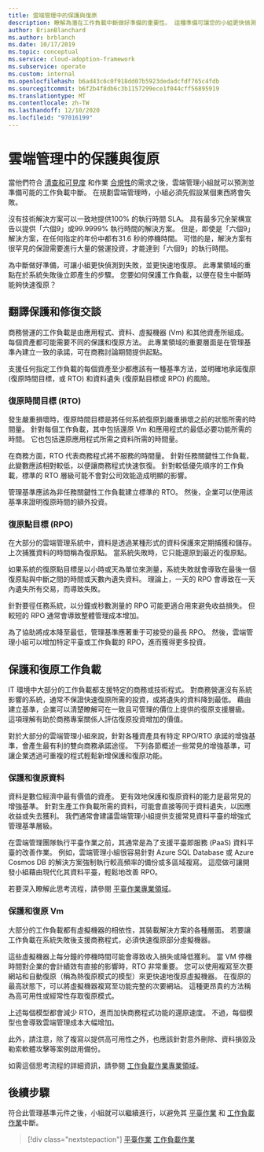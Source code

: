 ```yaml
---
title: 雲端管理中的保護與復原
description: 瞭解為潛在工作負載中斷做好準備的重要性。 這種準備可讓您的小組更快偵測到失敗，並更快速地復原。
author: BrianBlanchard
ms.author: brblanch
ms.date: 10/17/2019
ms.topic: conceptual
ms.service: cloud-adoption-framework
ms.subservice: operate
ms.custom: internal
ms.openlocfilehash: b6ad43c6c0f918dd07b5923dedadcfdf765c4fdb
ms.sourcegitcommit: b6f2b4f8db6c3b1157299ece1f044cff56895919
ms.translationtype: MT
ms.contentlocale: zh-TW
ms.lasthandoff: 12/10/2020
ms.locfileid: "97016199"
---
```

# <a name="protect-and-recover-in-cloud-management"></a>雲端管理中的保護與復原

當他們符合 [清查和可見度](./inventory.md) 和作業 [合規性](./operational-compliance.md)的需求之後，雲端管理小組就可以預測並準備可能的工作負載中斷。 在規劃雲端管理時，小組必須先假設某個東西將會失敗。

沒有技術解決方案可以一致地提供100% 的執行時間 SLA。 具有最多冗余架構宣告以提供「六個9」或99.9999% 執行時間的解決方案。 但是，即使是「六個9」解決方案，在任何指定的年份中都有31.6 秒的停機時間。 可惜的是，解決方案有很罕見的保證需要進行大量的營運投資，才能達到「六個9」的執行時間。

為中斷做好準備，可讓小組更快偵測到失敗，並更快速地復原。 此專業領域的重點在於系統失敗後立即產生的步驟。 您要如何保護工作負載，以便在發生中斷時能夠快速復原？

## <a name="translate-protection-and-recovery-conversations"></a>翻譯保護和修復交談

商務營運的工作負載是由應用程式、資料、虛擬機器 (Vm) 和其他資產所組成。 每個資產都可能需要不同的保護和復原方法。 此專業領域的重要層面是在管理基準內建立一致的承諾，可在商務討論期間提供起點。

支援任何指定工作負載的每個資產至少都應該有一種基準方法，並明確地承諾復原 (復原時間目標，或 RTO) 和資料遺失 (復原點目標或 RPO) 的風險。

### <a name="recovery-time-objectives-rto"></a>復原時間目標 (RTO) 

發生嚴重損壞時，復原時間目標是將任何系統復原到嚴重損壞之前的狀態所需的時間量。 針對每個工作負載，其中包括還原 Vm 和應用程式的最低必要功能所需的時間。 它也包括還原應用程式所需之資料所需的時間量。

在商務方面，RTO 代表商務程式將不服務的時間量。 針對任務關鍵性工作負載，此變數應該相對較低，以便讓商務程式快速恢復。 針對較低優先順序的工作負載，標準的 RTO 層級可能不會對公司效能造成明顯的影響。

管理基準應該為非任務關鍵性工作負載建立標準的 RTO。 然後，企業可以使用該基準來證明復原時間的額外投資。

### <a name="recovery-point-objectives-rpo"></a>復原點目標 (RPO)

在大部分的雲端管理系統中，資料是透過某種形式的資料保護來定期捕獲和儲存。 上次捕獲資料的時間稱為復原點。 當系統失敗時，它只能還原到最近的復原點。

如果系統的復原點目標是以小時或天為單位來測量，系統失敗就會導致在最後一個復原點與中斷之間的時間或天數內遺失資料。 理論上，一天的 RPO 會導致在一天內遺失所有交易，而導致失敗。

針對要徑任務系統，以分鐘或秒數測量的 RPO 可能更適合用來避免收益損失。 但較短的 RPO 通常會導致整體管理成本增加。

為了協助將成本降至最低，管理基準應著重于可接受的最長 RPO。 然後，雲端管理小組可以增加特定平臺或工作負載的 RPO，進而獲得更多投資。

## <a name="protect-and-recover-workloads"></a>保護和復原工作負載

IT 環境中大部分的工作負載都支援特定的商務或技術程式。 對商務營運沒有系統影響的系統，通常不保證快速復原所需的投資，或將遺失的資料降到最低。 藉由建立基準，企業可以清楚瞭解可在一致且可管理的價位上提供的復原支援層級。 這項理解有助於商務專案關係人評估復原投資增加的價值。

對於大部分的雲端管理小組來說，針對各種資產具有特定 RPO/RTO 承諾的增強基準，會產生最有利的雙向商務承諾途徑。 下列各節概述一些常見的增強基準，可讓企業透過可重複的程式輕鬆新增保護和復原功能。

### <a name="protect-and-recover-data"></a>保護和復原資料

資料是數位經濟中最有價值的資產。 更有效地保護和復原資料的能力是最常見的增強基準。 針對生產工作負載所需的資料，可能會直接等同于資料遺失，以因應收益或失去獲利。 我們通常會建議雲端管理小組提供支援常見資料平臺的增強式管理基準層級。

在雲端管理團隊執行平臺作業之前，其通常是為了支援平臺即服務 (PaaS) 資料平臺的改善作業。 例如，雲端管理小組很容易針對 Azure SQL Database 或 Azure Cosmos DB 的解決方案強制執行較高頻率的備份或多區域複寫。 這麼做可讓開發小組藉由現代化其資料平臺，輕鬆地改善 RPO。

若要深入瞭解此思考流程，請參閱 [平臺作業專業領域](./platform.md)。

### <a name="protect-and-recover-vms"></a>保護和復原 Vm

大部分的工作負載都有虛擬機器的相依性，其裝載解決方案的各種層面。 若要讓工作負載在系統失敗後支援商務程式，必須快速復原部分虛擬機器。

這些虛擬機器上每分鐘的停機時間可能會導致收入損失或降低獲利。 當 VM 停機時間對企業的會計績效有直接的影響時，RTO 非常重要。 您可以使用複寫至次要網站和自動復原（稱為熱復原模式的模型）來更快速地復原虛擬機器。 在復原的最高狀態下，可以將虛擬機器複寫至功能完整的次要網站。 這種更昂貴的方法稱為高可用性或經常性存取復原模式。

上述每個模型都會減少 RTO，進而加快商務程式功能的還原速度。 不過，每個模型也會導致雲端管理成本大幅增加。

此外，請注意，除了複寫以提供高可用性之外，也應該針對意外刪除、資料損毀及勒索軟體攻擊等案例啟用備份。

如需這個思考流程的詳細資訊，請參閱 [工作負載作業專業領域](./workload.md)。

## <a name="next-steps"></a>後續步驟

符合此管理基準元件之後，小組就可以繼續進行，以避免其 [平臺作業](./platform.md) 和 [工作負載作業](./workload.md)中斷。

> [!div class="nextstepaction"]
> [平臺作業](./platform.md) 
> [工作負載作業](./workload.md)

